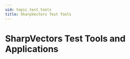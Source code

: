 ```yaml
---
uid: topic_test_tools
title: SharpVectors Test Tools
---
```


# SharpVectors Test Tools and Applications

